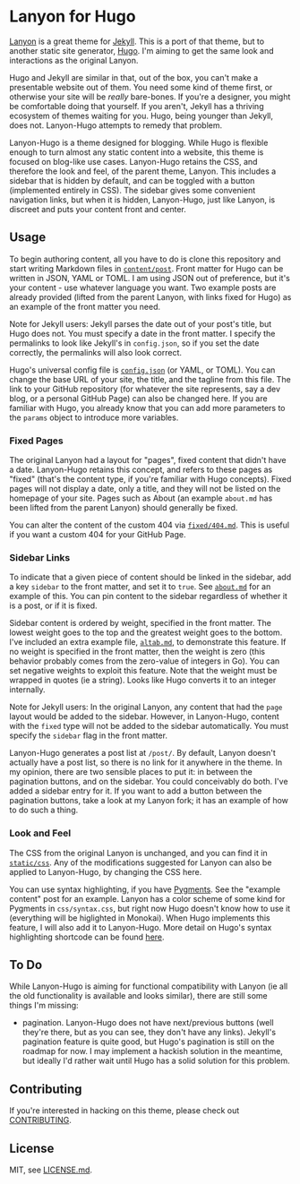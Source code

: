 # Lanyon for Hugo

[Lanyon](http://github.com/poole/lanyon) is a great theme for [Jekyll](http://jekyllrb.com). This is a port of that theme, but to another static site generator, [Hugo](http://github.com/spf13/hugo). I'm aiming to get the same look and interactions as the original Lanyon.

Hugo and Jekyll are similar in that, out of the box, you can't make a presentable website out of them. You need some kind of theme first, or otherwise your site will be *really* bare-bones. If you're a designer, you might be comfortable doing that yourself. If you aren't, Jekyll has a thriving ecosystem of themes waiting for you. Hugo, being younger than Jekyll, does not. Lanyon-Hugo attempts to remedy that problem.

Lanyon-Hugo is a theme designed for blogging. While Hugo is flexible enough to turn almost any static content into a website, this theme is focused on blog-like use cases. Lanyon-Hugo retains the CSS, and therefore the look and feel, of the parent theme, Lanyon. This includes a sidebar that is hidden by default, and can be toggled with a button (implemented entirely in CSS). The sidebar gives some convenient navigation links, but when it is hidden, Lanyon-Hugo, just like Lanyon, is discreet and puts your content front and center.

## Usage

To begin authoring content, all you have to do is clone this repository and start writing Markdown files in [`content/post`](content/post). Front matter for Hugo can be written in JSON, YAML or TOML. I am using JSON out of preference, but it's your content - use whatever language you want. Two example posts are already provided (lifted from the parent Lanyon, with links fixed for Hugo) as an example of the front matter you need.

Note for Jekyll users: Jekyll parses the date out of your post's title, but Hugo does not. You must specify a date in the front matter. I specify the permalinks to look like Jekyll's in `config.json`, so if you set the date correctly, the permalinks will also look correct.

Hugo's universal config file is [`config.json`](config.json) (or YAML, or TOML). You can change the base URL of your site, the title, and the tagline from this file. The link to your GitHub repository (for whatever the site represents, say a dev blog, or a personal GitHub Page) can also be changed here. If you are familiar with Hugo, you already know that you can add more parameters to the `params` object to introduce more variables.

### Fixed Pages

The original Lanyon had a layout for "pages", fixed content that didn't have a date. Lanyon-Hugo retains this concept, and refers to these pages as "fixed" (that's the content type, if you're familiar with Hugo concepts). Fixed pages will not display a date, only a title, and they will not be listed on the homepage of your site. Pages such as About (an example `about.md` has been lifted from the parent Lanyon) should generally be fixed.

You can alter the content of the custom 404 via [`fixed/404.md`](content/fixed/404.md). This is useful if you want a custom 404 for your GitHub Page.

### Sidebar Links

To indicate that a given piece of content should be linked in the sidebar, add a key `sidebar` to the front matter, and set it to `true`. See [`about.md`](content/fixed/about.md) for an example of this. You can pin content to the sidebar regardless of whether it is a post, or if it is fixed.

Sidebar content is ordered by weight, specified in the front matter. The lowest weight goes to the top and the greatest weight goes to the bottom. I've included an extra example file, [`altab.md`](content/fixed/altab.md), to demonstrate this feature. If no weight is specified in the front matter, then the weight is zero (this behavior probably comes from the zero-value of integers in Go). You can set negative weights to exploit this feature. Note that the weight must be wrapped in quotes (ie a string). Looks like Hugo converts it to an integer internally.

Note for Jekyll users: In the original Lanyon, any content that had the `page` layout would be added to the sidebar. However, in Lanyon-Hugo, content with the `fixed` type will not be added to the sidebar automatically. You must specify the `sidebar` flag in the front matter.

Lanyon-Hugo generates a post list at `/post/`. By default, Lanyon doesn't actually have a post list, so there is no link for it anywhere in the theme. In my opinion, there are two sensible places to put it: in between the pagination buttons, and on the sidebar. You could conceivably do both. I've added a sidebar entry for it. If you want to add a button between the pagination buttons, take a look at my Lanyon fork; it has an example of how to do such a thing.

### Look and Feel

The CSS from the original Lanyon is unchanged, and you can find it in [`static/css`](static/css). Any of the modifications suggested for Lanyon can also be applied to Lanyon-Hugo, by changing the CSS here.

You can use syntax highlighting, if you have [Pygments](http://pygments.org/). See the "example content" post for an example. Lanyon has a color scheme of some kind for Pygments in `css/syntax.css`, but right now Hugo doesn't know how to use it (everything will be higlighted in Monokai). When Hugo implements this feature, I will also add it to Lanyon-Hugo. More detail on Hugo's syntax highlighting shortcode can be found [here](http://hugo.spf13.com/extras/highlighting).

## To Do

While Lanyon-Hugo is aiming for functional compatibility with Lanyon (ie all the old functionality is available and looks similar), there are still some things I'm missing:
- pagination. Lanyon-Hugo does not have next/previous buttons (well they're there, but as you can see, they don't have any links). Jekyll's pagination feature is quite good, but Hugo's pagination is still on the roadmap for now. I may implement a hackish solution in the meantime, but ideally I'd rather wait until Hugo has a solid solution for this problem.

## Contributing

If you're interested in hacking on this theme, please check out [CONTRIBUTING](CONTRIBUTING.md).

## License
MIT, see [LICENSE.md](LICENSE.md).
